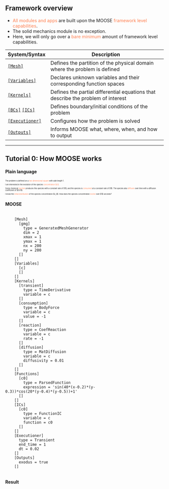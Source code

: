 ## Framework overview

- <span style="color: coral">All modules and apps</span> are built upon the MOOSE <span style="color: coral">framework level capabilities</span>.
- The solid mechanics module is no exception.
- Here, we will only go over a <span style="color: coral">bare minimum</span> amount of framework level capabilities.

| System/Syntax                                                                                                                   | Description                                                                      |
| ------------------------------------------------------------------------------------------------------------------------------- | -------------------------------------------------------------------------------- |
| [`[Mesh]`](https://mooseframework.inl.gov/syntax/Mesh/index.html)                                                               | Defines the partition of the physical domain where the problem is defined        |
| [`[Variables]`](https://mooseframework.inl.gov/syntax/Variables/index.html)                                                     | Declares unknown variables and their corresponding function spaces               |
| [`[Kernels]`](https://mooseframework.inl.gov/syntax/Kernels/index.html)                                                         | Defines the partial differential equations that describe the problem of interest |
| [`[BCs]`](https://mooseframework.inl.gov/syntax/BCs/index.html) [`[ICs]`](https://mooseframework.inl.gov/syntax/ICs/index.html) | Defines boundary/initial conditions of the problem                               |
| [`[Executioner]`](https://mooseframework.inl.gov/syntax/Executioner/index.html)                                                 | Configures how the problem is solved                                             |
| [`[Outputs]`](https://mooseframework.inl.gov/syntax/Outputs/index.html)                                                         | Informs MOOSE what, where, when, and how to output                               |

---

## Tutorial 0: How MOOSE works

<div class="container" style="grid-template-columns: 30% 30% 40%;">
	<div class="col">
    <h4 style="text-align: left">Plain language</h4>
    <p style="text-align: left; font-size: 0.4em">
      The problem is defined on a <span style="color: coral">two dimensional square</span> with side length 1.
      <br><br>
      I am interested in the evolution of the species <span style="color: coral">concentration $c$</span>.
      <br><br>
      Some chemical <span style="color: coral">reaction</span> produces this species with a constant rate of $1$,
      and the species is <span style="color: coral">consumed</span> at a constant rate of $1$.
      The species also <span style="color: coral">diffuses</span> over time with a diffusion coefficient of $0.01$.
      <br><br>
      I know the <span style="color: coral">initial distribution</span> of the species concentration $c_0$.
      How does the species concentration <span style="color: coral">evolve</span> over $1$ seconds?
    </p>
  </div>
	<div class="col">
    <h4 style="text-align: left">MOOSE</h4>
    <pre class="python" style="width: 60%; margin-left: 0;"><code data-trim data-noescape>
    [Mesh]
      [gmg]
        type = GeneratedMeshGenerator
        dim = 2
        xmax = 1
        ymax = 1
        nx = 200
        ny = 200
      []
    []
    [Variables]
      [c]
      []
    []
    [Kernels]
      [transient]
        type = TimeDerivative
        variable = c
      []
      [consumption]
        type = BodyForce
        variable = c
        value = -1
      []
      [reaction]
        type = CoefReaction
        variable = c
        rate = -1
      []
      [diffusion]
        type = MatDiffusion
        variable = c
        diffusivity = 0.01
      []
    []
    [Functions]
      [c0]
        type = ParsedFunction
        expression = 'sin(40*(x-0.2)*(y-0.3))*cos(20*(y-0.4)*(y-0.5))+1'
      []
    []
    [ICs]
      [c0]
        type = FunctionIC
        variable = c
        function = c0
      []
    []
    [Executioner]
      type = Transient
      end_time = 1
      dt = 0.02
    []
    [Outputs]
      exodus = true
    []
    </code></pre>
  </div>
	<div class="col">
    <h4 style="text-align: left">Result</h4>
    <img data-src="assets/tutorial00.gif" style="height: 500px; margin: auto; display: inline-block;"></img>
  </div>
</div>
